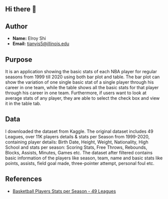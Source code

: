 ## Hi there 👋

## Author

- **Name:** Elroy Shi
- **Email:** tianyis5@illinois.edu

## Purpose

It is an application showing the basic stats of each NBA player for regular seasons from 1999 till 2020 using both bar plot and table. The bar plot can show the variation of one single basic stat of a single player through his career in one team, while the table shows all the basic stats for that player through his career in one team. Furthermore, if users want to look at average stats of any player, they are able to select the check box and view it in the table tab. 

## Data

I downloaded the dataset from Kaggle. The original dataset includes 49 Leagues, over 11K players details & stats per Season from 1999-2020, containing player details: Birth Date, Height, Weight, Nationality, High School and stats per season: Scoring Stats, Free Throws, Rebounds, Blocks, Assists, Minutes, Games etc.
The dataset after filtered contains basic information of the players like season, team, name and basic stats like points, assists, field goal made, three-pointer attempt, personal foul etc. 

## References

- [Basketball Players Stats per Season - 49 Leagues](https://www.kaggle.com/datasets/jacobbaruch/basketball-players-stats-per-season-49-leagues)
